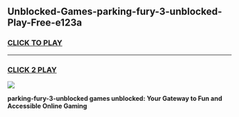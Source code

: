 
## Unblocked-Games-parking-fury-3-unblocked-Play-Free-e123a
<h3>
<a href="https://premium76.site?title=parking-fury-3-unblocked&ref=20M">CLICK TO PLAY</a></h3>
<hr>

<h3>
<a href="https://premium76.site?title=parking-fury-3-unblocked&ref=20M">CLICK 2 PLAY</a>
  
</h3>

<a href="https://premium76.site?title=parking-fury-3-unblocked&ref=19M"><img src="https://clearcache.store/games.png"></a>


**parking-fury-3-unblocked games unblocked: Your Gateway to Fun and Accessible Online Gaming**
